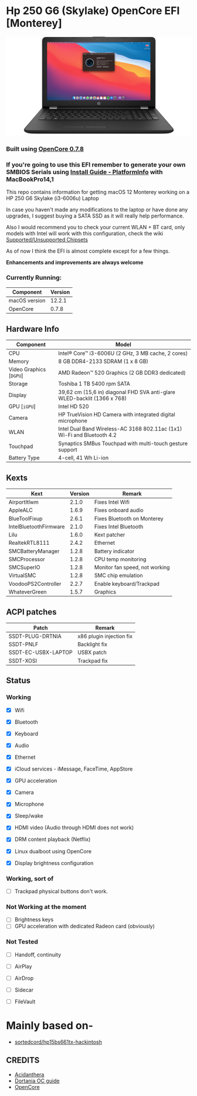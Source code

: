 # Hp 250 G6 (Skylake) OpenCore EFI [Monterey]
![Hp Latpop Snapshot](https://raw.githubusercontent.com/IsraPerez98/OpenCore-HP250G6-Skylake/main/Docs/HP-Image.png)

### Built using [OpenCore 0.7.8](https://github.com/acidanthera/OpenCorePkg/releases)

### **If you're going to use this EFI remember to generate your own SMBIOS Serials using [Install Guide - PlatformInfo](https://dortania.github.io/OpenCore-Install-Guide/config.plist/skylake.html#platforminfo) with MacBookPro14,1**

This repo contains information for getting macOS 12 Monterey working on a HP 250 G6 Skylake (i3-6006u) Laptop

In case you haven't made any modifications to the laptop or have done any upgrades, I suggest buying a SATA SSD as it will really help performance.

Also I would recommend you to check your current WLAN + BT card, only models with Intel will work with this configuration, check the wiki [Supported/Unsupported Chipsets](https://dortania.github.io/Wireless-Buyers-Guide/unsupported.html)

As of now I think the EFI is almost complete except for a few things.

**Enhancements and improvements are always welcome**

### Currently Running:


| Component     | Version      |
| ------------- | ------------ |
| macOS version | 12.2.1 |
| OpenCore      | 0.7.8        |

## Hardware Info

| Component | Model                                   |
| --------- | --------------------------------------- |
| CPU                           | Intel® Core™ i3-6006U (2 GHz, 3 MB cache, 2 cores)                    |
| Memory                        | 8 GB DDR4-2133 SDRAM (1 x 8 GB)                                       |
| Video Graphics [`DGPU`]       | AMD Radeon™ 520 Graphics (2 GB DDR3 dedicated)                        |
| Storage                       | Toshiba 1 TB 5400 rpm SATA                                            |
| Display                       | 39,62 cm (15,6 in) diagonal FHD SVA anti-glare WLED-backlit (1366 x 768) |
| GPU [`iGPU`]                  | Intel HD 520                                                          |
| Camera                        | HP TrueVision HD Camera with integrated digital microphone            |
| WLAN                          | Intel Dual Band Wireless-AC 3168 802.11ac (1x1) Wi-Fi and Bluetooth 4.2          |
| Touchpad                      | Synaptics SMBus Touchpad with multi-touch gesture support             |
| Battery Type                  | 4-cell, 41 Wh Li-ion                                                  |

## Kexts

| Kext                   | Version     | Remark                                   |
| ---------------------- | ----------- | ---------------------------------------- |
| AirportItlwm           | 2.1.0       | Fixes Intel Wifi                         |
| AppleALC               | 1.6.9       | Fixes onboard audio                      |
| BlueToolFixup          | 2.6.1       | Fixes Bluetooth on Monterey              |
| IntelBluetoothFirmware | 2.1.0       | Fixes Intel Bluetooth                    |
| Lilu                   | 1.6.0       | Kext patcher                             |
| RealtekRTL8111         | 2.4.2       | Ethernet                                 |
| SMCBatteryManager      | 1.2.8       | Battery indicator                        |
| SMCProcessor           | 1.2.8       | CPU temp monitoring                      |
| SMCSuperIO             | 1.2.8       | Monitor fan speed, not working           |
| VirtualSMC             | 1.2.8       | SMC chip emulation                       |
| VoodooPS2Controller    | 2.2.7       | Enable keyboard/Trackpad                 |
| WhateverGreen          | 1.5.7       | Graphics                                 |

## ACPI patches


| Patch                 | Remark                         |
| --------------------- | ------------------------------ |
| SSDT-PLUG-DRTNIA      | x86 plugin injection fix       |
| SSDT-PNLF             | Backlight fix                  |
| SSDT-EC-USBX-LAPTOP   | USBX patch                     |
| SSDT-XOSI             | Trackpad fix                   |
## Status

### Working

- [x] Wifi
- [x] Bluetooth
- [x] Keyboard
- [x] Audio
- [x] Ethernet
- [x] iCloud services - iMessage, FaceTime, AppStore
- [x] GPU acceleration
- [x] Camera
- [x] Microphone
- [x] Sleep/wake
- [x] HDMI video (Audio through HDMI does not work)
- [x] DRM content playback (Netflix)
- [x] Linux dualboot using OpenCore
- [x] Display brightness configuration


### Working, sort of

- [ ] Trackpad physical buttons don't work.

### Not Working at the moment

- [ ] Brightness keys
- [ ] GPU acceleration with dedicated Radeon card (obviously)

### Not Tested
- [ ] Handoff, continuity
- [ ] AirPlay
- [ ] AirDrop
- [ ] Sidecar
- [ ] FileVault


# Mainly based on-
- [sortedcord/hp15bs661tx-hackintosh](https://github.com/sortedcord/hp15bs661tx-hackintosh)

## CREDITS

- [Acidanthera](https://github.com/acidanthera)
- [Dortania OC guide](https://dortania.github.io/OpenCore-Install-Guide/)
- [OpenCore](https://github.com/acidanthera/OpenCorePkg/)